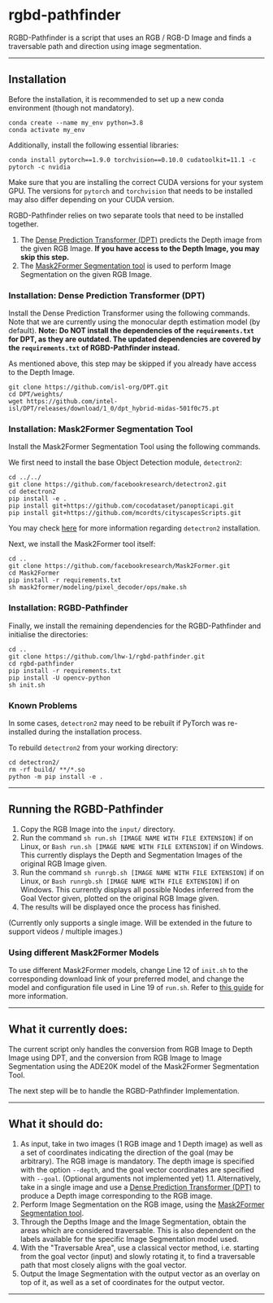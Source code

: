 # rgbd-pathfinder

RGBD-Pathfinder is a script that uses an RGB / RGB-D Image and finds a traversable path and direction using image segmentation.

---

## Installation

Before the installation, it is recommended to set up a new conda environment (though not mandatory). 

```
conda create --name my_env python=3.8
conda activate my_env
```

Additionally, install the following essential libraries:

```
conda install pytorch==1.9.0 torchvision==0.10.0 cudatoolkit=11.1 -c pytorch -c nvidia
```

Make sure that you are installing the correct CUDA versions for your system GPU. The versions for `pytorch` and `torchvision` that needs to be installed may also differ depending on your CUDA version.

RGBD-Pathfinder relies on two separate tools that need to be installed together. 

1. The [Dense Prediction Transformer (DPT)](https://github.com/isl-org/DPT) predicts the Depth image from the given RGB Image. **If you have access to the Depth Image, you may skip this step.**
2. The [Mask2Former Segmentation tool](https://github.com/facebookresearch/Mask2Former) is used to perform Image Segmentation on the given RGB Image.

### Installation: Dense Prediction Transformer (DPT)

Install the Dense Prediction Transformer using the following commands. Note that we are currently using the monocular depth estimation model (by default). **Note: Do NOT install the dependencies of the `requirements.txt` for DPT, as they are outdated. The updated dependencies are covered by the `requirements.txt` of RGBD-Pathfinder instead.**

As mentioned above, this step may be skipped if you already have access to the Depth Image.

```
git clone https://github.com/isl-org/DPT.git
cd DPT/weights/
wget https://github.com/intel-isl/DPT/releases/download/1_0/dpt_hybrid-midas-501f0c75.pt
```

### Installation: Mask2Former Segmentation Tool

Install the Mask2Former Segmentation Tool using the following commands. 

We first need to install the base Object Detection module, `detectron2`:

```
cd ../../
git clone https://github.com/facebookresearch/detectron2.git
cd detectron2
pip install -e .
pip install git+https://github.com/cocodataset/panopticapi.git
pip install git+https://github.com/mcordts/cityscapesScripts.git
```

You may check [here](https://detectron2.readthedocs.io/en/latest/tutorials/install.html) for more information regarding `detectron2` installation.

Next, we install the Mask2Former tool itself:

```
cd ..
git clone https://github.com/facebookresearch/Mask2Former.git
cd Mask2Former
pip install -r requirements.txt
sh mask2former/modeling/pixel_decoder/ops/make.sh
```

### Installation: RGBD-Pathfinder

Finally, we install the remaining dependencies for the RGBD-Pathfinder and initialise the directories:

```
cd ..
git clone https://github.com/lhw-1/rgbd-pathfinder.git
cd rgbd-pathfinder
pip install -r requirements.txt
pip install -U opencv-python
sh init.sh
```

### Known Problems

In some cases, `detectron2` may need to be rebuilt if PyTorch was re-installed during the installation process.

To rebuild `detectron2` from your working directory:

```
cd detectron2/
rm -rf build/ **/*.so
python -m pip install -e .
```

---

## Running the RGBD-Pathfinder

1. Copy the RGB Image into the `input/` directory.
2. Run the command `sh run.sh [IMAGE NAME WITH FILE EXTENSION]` if on Linux, or `Bash run.sh [IMAGE NAME WITH FILE EXTENSION]` if on Windows. This currently displays the Depth and Segmentation Images of the original RGB Image given.
3. Run the command `sh runrgb.sh [IMAGE NAME WITH FILE EXTENSION]` if on Linux, or `Bash runrgb.sh [IMAGE NAME WITH FILE EXTENSION]` if on Windows. This currently displays all possible Nodes inferred from the Goal Vector given, plotted on the original RGB Image given.
3. The results will be displayed once the process has finished.

(Currently only supports a single image. Will be extended in the future to support videos / multiple images.)

### Using different Mask2Former Models

To use different Mask2Former models, change Line 12 of `init.sh` to the corresponding download link of your preferred model, and change the model and configuration file used in Line 19 of `run.sh`. Refer to [this guide](https://github.com/facebookresearch/Mask2Former/blob/main/GETTING_STARTED.md) for more information. 

---

## What it currently does:

The current script only handles the conversion from RGB Image to Depth Image using DPT, and the conversion from RGB Image to Image Segmentation using the ADE20K model of the Mask2Former Segmentation Tool.

The next step will be to handle the RGBD-Pathfinder Implementation.

---

## What it should do:

1. As input, take in two images (1 RGB image and 1 Depth image) as well as a set of coordinates indicating the direction of the goal (may be arbitrary). The RGB image is mandatory. The depth image is specified with the option `--depth`, and the goal vector coordinates are specified with `--goal`. (Optional arguments not implemented yet)
1.1. Alternatively, take in a single image and use a [Dense Prediction Transformer (DPT)](https://github.com/isl-org/DPT) to produce a Depth image corresponding to the RGB image.
2. Perform Image Segmentation on the RGB image, using the [Mask2Former Segmentation tool](https://github.com/facebookresearch/Mask2Former).
3. Through the Depths Image and the Image Segmentation, obtain the areas which are considered traversable. This is also dependent on the labels available for the specific Image Segmentation model used.
4. With the "Traversable Area", use a classical vector method, i.e. starting from the goal vector (input) and slowly rotating it, to find a traversable path that most closely aligns with the goal vector.
5. Output the Image Segmentation with the output vector as an overlay on top of it, as well as a set of coordinates for the output vector.

---
